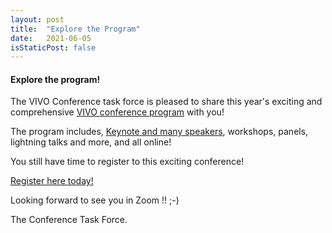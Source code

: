 ```yaml
---
layout: post
title:  "Explore the Program"
date:   2021-06-05
isStaticPost: false
---
```


#### Explore the program!

The VIVO Conference task force is pleased to share this year's exciting and comprehensive
[VIVO conference program](/vivo2021/schedule/) with you!

The program includes, [Keynote and many speakers](/vivo2021/speakers/), workshops, panels, lightning talks and more, and all online!

You still have time to register to this exciting conference!

[Register here today!](https://www.eventbrite.com/e/2021-vivo-conference-tickets-97993221363)

Looking forward to see you in Zoom !! ;-)

The Conference Task Force.
